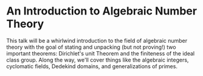 # An Introduction to Algebraic Number Theory

This talk will be a whirlwind introduction to the field of algebraic number
theory with the goal of stating and unpacking (but not proving!) two important
theorems: Dirichlet's unit Theorem and the finiteness of the ideal class group.
Along the way, we'll cover things like the algebraic integers, cyclomatic
fields, Dedekind domains, and generalizations of primes.
